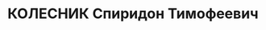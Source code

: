 ---
title: КОЛЕСНИК Спиридон Тимофеевич
description: "народився 25.12.1892, в с.Зелене Петровського району Дніпропетровської\
  \ області, українець, освіта нижча.. \n  Проживав с.Нижні Сірогози Нижньосірогозького\
  \ району. \n  Заарештований 23.09.1937 року. Звинувачення: участь у контрреволюційній\
  \ терористичній організації. \n  Верховним судом СРСР 19.01.1938 засуджений до найвищої\
  \ міри покарання - розстрілу з конфіскацією майна. \n  Реабілітований 24.12.1957\
  \ Верховним судом СРСР (вищевказаний вирок відмінено, справу припинено)."
---